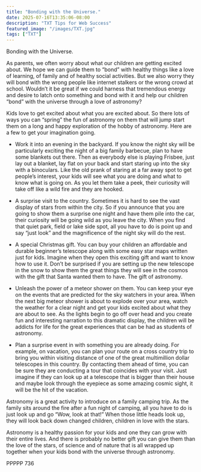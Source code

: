 ```yaml
---
title: "Bonding with the Universe."
date: 2025-07-16T13:35:06-08:00
description: "TXT Tips for Web Success"
featured_image: "/images/TXT.jpg"
tags: ["TXT"]
---
```


Bonding with the Universe.

As parents, we often worry about what our children are getting excited about.  We hope we can guide them to “bond” with healthy things like a love of learning, of family and of healthy social activities.  But we also worry they will bond with the wrong people like internet stalkers or the wrong crowd at school.  Wouldn’t it be great if we could harness that tremendous energy and desire to latch onto something and bond with it and help our children “bond” with the universe through a love of astronomy?

Kids love to get excited about what you are excited about.  So there lots of ways you can “spring” the fun of astronomy on them that will jump start them on a long and happy exploration of the hobby of astronomy.  Here are a few to get your imagination going.

*	Work it into an evening in the backyard.  If you know the night sky will be particularly exciting the night of a big family barbecue, plan to have some blankets out there.  Then as everybody else is playing Frisbee, just lay out a blanket, lay flat on your back and start staring up into the sky with a binoculars.  Like the old prank of staring at a far away spot to get people’s interest, your kids will see what you are doing and what to know what is going on.  As you let them take a peek, their curiosity will take off like a wild fire and they are hooked.

*	A surprise visit to the country.  Sometimes it is hard to see the vast display of stars from within the city.  So if you announce that you are going to show them a surprise one night and have them pile into the car, their curiosity will be going wild as you leave the city.  When you find that quiet park, field or lake side spot, all you have to do is point up and say “just look” and the magnificence of the night sky will do the rest.

*	A special Christmas gift.  You can buy your children an affordable and durable beginner’s telescope along with some easy star maps written just for kids.  Imagine when they open this exciting gift and want to know how to use it.  Don’t be surprised if you are setting up the new telescope in the snow to show them the great things they will see in the cosmos with the gift that Santa wanted them to have.  The gift of astronomy.

*	Unleash the power of a meteor shower on them.  You can keep your eye on the events that are predicted for the sky watchers in your area.  When the next big meteor shower is about to explode over your area, watch the weather for a clear night and get your kids excited about what they are about to see.  As the lights begin to go off over head and you create fun and interesting narration to this dramatic display, the children will be addicts for life for the great experiences that can be had as students of astronomy.

*	Plan a surprise event in with something you are already doing.  For example, on vacation, you can plan your route on a cross country trip to bring you within visiting distance of one of the great multimillion dollar telescopes in this country.  By contacting them ahead of time, you can be sure they are conducting a tour that coincides with your visit.  Just imagine if they can look up at a telescope that is bigger than their house and maybe look through the eyepiece as some amazing cosmic sight, it will be the hit of the vacation.

Astronomy is a great activity to introduce on a family camping trip.  As the family sits around the fire after a fun night of camping, all you have to do is just look up and go “Wow, look at that!” When those little heads look up, they will look back down changed children, children in love with the stars.

Astronomy is a healthy passion for your kids and one they can grow with their entire lives.  And there is probably no better gift you can give them than the love of the stars, of science and of nature that is all wrapped up together when your kids bond with the universe through astronomy.


PPPPP 736

